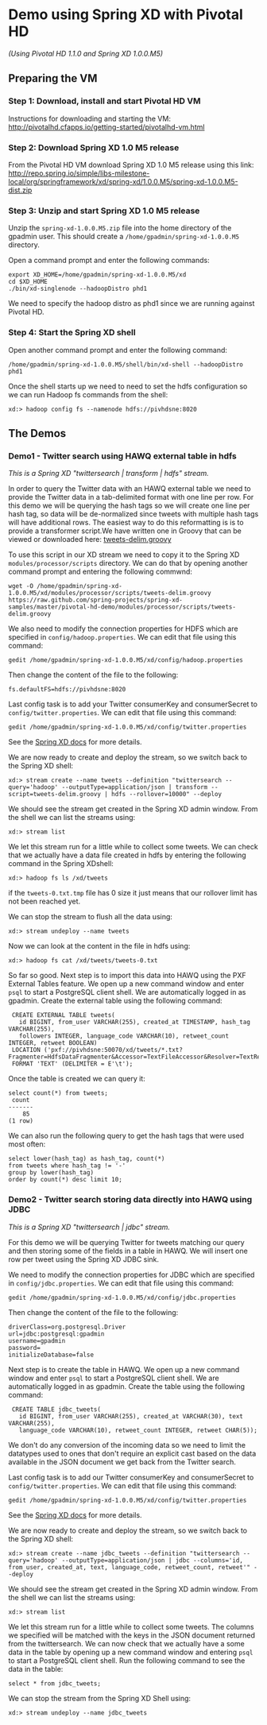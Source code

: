# Demo using Spring XD with Pivotal HD

_(Using Pivotal HD 1.1.0 and Spring XD 1.0.0.M5)_

## Preparing the VM

### Step 1: Download, install and start Pivotal HD VM

Instructions for downloading and starting the VM: 
http://pivotalhd.cfapps.io/getting-started/pivotalhd-vm.html

### Step 2: Download Spring XD 1.0 M5 release

From the Pivotal HD VM download Spring XD 1.0 M5 release using this link: 
http://repo.spring.io/simple/libs-milestone-local/org/springframework/xd/spring-xd/1.0.0.M5/spring-xd-1.0.0.M5-dist.zip

### Step 3: Unzip and start Spring XD 1.0 M5 release

Unzip the `spring-xd-1.0.0.M5.zip` file into the home directory of the gpadmin user. This should create 
a `/home/gpadmin/spring-xd-1.0.0.M5` directory.

Open a command prompt and enter the following commands:

    export XD_HOME=/home/gpadmin/spring-xd-1.0.0.M5/xd
    cd $XD_HOME
    ./bin/xd-singlenode --hadoopDistro phd1

We need to specify the hadoop distro as phd1 since we are running against Pivotal HD.

### Step 4: Start the Spring XD shell

Open another command prompt and enter the following command:

    /home/gpadmin/spring-xd-1.0.0.M5/shell/bin/xd-shell --hadoopDistro phd1
    
Once the shell starts up we need to need to set the hdfs configuration so we can run Hadoop fs commands from the shell:

    xd:> hadoop config fs --namenode hdfs://pivhdsne:8020
    

## The Demos

### Demo1 - Twitter search using HAWQ external table in hdfs

*This is a Spring XD "twittersearch | transform | hdfs" stream.*

In order to query the Twitter data with an HAWQ external table we need to provide the Twitter data in a 
tab-delimited format with one line per row. For this demo we will be querying the hash tags so we will create one 
line per hash tag, so data will be de-normalized since tweets with multiple hash tags will have additional rows. 
The easiest way to do this reformatting is is to provide a transformer script.We have written one in Groovy that can 
be viewed or downloaded here: 
[tweets-delim.groovy](https://raw.github.com/spring-projects/spring-xd-samples/master/pivotal-hd-demo/modules/processor/scripts/tweets-delim.groovy)

To use this script in our XD stream we need to copy it to the Spring XD `modules/processor/scripts` directory. We can do that 
by opening another command prompt and entering the following commwnd:

    wget -O /home/gpadmin/spring-xd-1.0.0.M5/xd/modules/processor/scripts/tweets-delim.groovy https://raw.github.com/spring-projects/spring-xd-samples/master/pivotal-hd-demo/modules/processor/scripts/tweets-delim.groovy 

We also need to modify the connection properties for HDFS which are specified in `config/hadoop.properties`. We can edit that file using this command:

    gedit /home/gpadmin/spring-xd-1.0.0.M5/xd/config/hadoop.properties

Then change the content of the file to the following:

```
fs.defaultFS=hdfs://pivhdsne:8020
```

Last config task is to add your Twitter consumerKey and consumerSecret to `config/twitter.properties`. We can edit that file using this command:

    gedit /home/gpadmin/spring-xd-1.0.0.M5/xd/config/twitter.properties
    
See the [Spring XD docs](https://github.com/spring-projects/spring-xd/wiki/Sources#wiki-twittersearch) for more details.

We are now ready to create and deploy the stream, so we switch back to the Spring XD shell:

    xd:> stream create --name tweets --definition "twittersearch --query='hadoop' --outputType=application/json | transform --script=tweets-delim.groovy | hdfs --rollover=10000" --deploy

We should see the stream get created in the Spring XD admin window. From the shell we can list the streams using:

    xd:> stream list
    
We let this stream run for a little while to collect some tweets. We can check that we actually have a data file created
in hdfs by entering the following command in the Spring XDshell:

    xd:> hadoop fs ls /xd/tweets

if the `tweets-0.txt.tmp` file has 0 size it just means that our rollover limit has not been reached yet.

We can stop the stream to flush all the data using:

    xd:> stream undeploy --name tweets
    
Now we can look at the content in the file in hdfs using:

    xd:> hadoop fs cat /xd/tweets/tweets-0.txt
    
So far so good. Next step is to import this data into HAWQ using the PXF External Tables feature. We open up a new command window
and enter `psql` to start a PostgreSQL client shell. We are automatically logged in as gpadmin. Create the external table using the 
following command:

     CREATE EXTERNAL TABLE tweets(
       id BIGINT, from_user VARCHAR(255), created_at TIMESTAMP, hash_tag VARCHAR(255), 
       followers INTEGER, language_code VARCHAR(10), retweet_count INTEGER, retweet BOOLEAN) 
     LOCATION ('pxf://pivhdsne:50070/xd/tweets/*.txt?Fragmenter=HdfsDataFragmenter&Accessor=TextFileAccessor&Resolver=TextResolver') 
     FORMAT 'TEXT' (DELIMITER = E'\t');

Once the table is created we can query it:

    select count(*) from tweets;
     count
    -------
        85
    (1 row)
     
We can also run the following query to get the hash tags that were used most often:

    select lower(hash_tag) as hash_tag, count(*) 
    from tweets where hash_tag != '-' 
    group by lower(hash_tag) 
    order by count(*) desc limit 10;


### Demo2 - Twitter search storing data directly into HAWQ using JDBC

*This is a Spring XD "twittersearch | jdbc" stream.*

For this demo we will be querying Twitter for tweets matching our query and then storing some of the fields in a table in
HAWQ. We will insert one row per tweet using the Spring XD JDBC sink.

We need to modify the connection properties for JDBC which are specified in `config/jdbc.properties`. We can edit that file 
using this command:

    gedit /home/gpadmin/spring-xd-1.0.0.M5/xd/config/jdbc.properties

Then change the content of the file to the following:

```
driverClass=org.postgresql.Driver
url=jdbc:postgresql:gpadmin
username=gpadmin
password=
initializeDatabase=false
```

Next step is to create the table in HAWQ. We open up a new command window and enter `psql` to start a PostgreSQL client 
shell. We are automatically logged in as gpadmin. Create the table using the following command:

     CREATE TABLE jdbc_tweets(
       id BIGINT, from_user VARCHAR(255), created_at VARCHAR(30), text VARCHAR(255), 
       language_code VARCHAR(10), retweet_count INTEGER, retweet CHAR(5)); 

We don't do any conversion of the incoming data so we need to limit the datatypes used to ones that don't require an explicit cast based on the data 
available in the JSON document we get back from the Twitter search.

Last config task is to add our Twitter consumerKey and consumerSecret to `config/twitter.properties`. We can edit that file using this command:

    gedit /home/gpadmin/spring-xd-1.0.0.M5/xd/config/twitter.properties
    
See the [Spring XD docs](https://github.com/spring-projects/spring-xd/wiki/Sources#wiki-twittersearch) for more details.

We are now ready to create and deploy the stream, so we switch back to the Spring XD shell:

    xd:> stream create --name jdbc_tweets --definition "twittersearch --query='hadoop' --outputType=application/json | jdbc --columns='id, from_user, created_at, text, language_code, retweet_count, retweet'" --deploy

We should see the stream get created in the Spring XD admin window. From the shell we can list the streams using:

    xd:> stream list
    
We let this stream run for a little while to collect some tweets. The columns we specified will be matched with the keys in the JSON document
returned from the twittersearch. We can now check that we actually have a some data in the table by opening up a new 
command window and entering `psql` to start a PostgreSQL client shell. Run the following command to see the data in 
the table:

    select * from jdbc_tweets;
     
We can stop the stream from the Spring XD Shell using:

    xd:> stream undeploy --name jdbc_tweets


